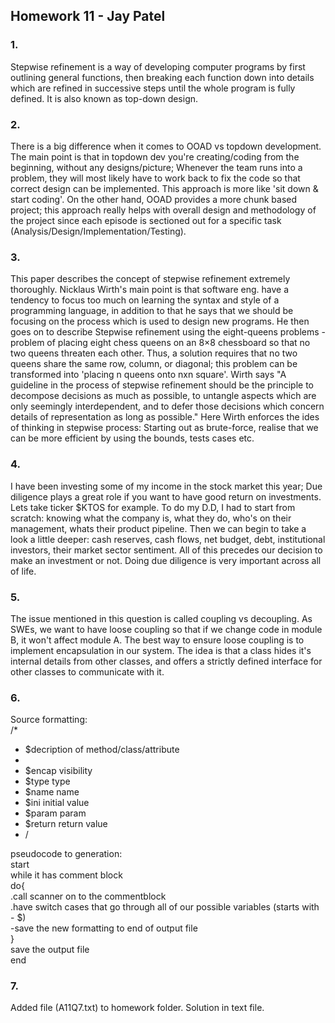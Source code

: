 ## Homework 11 - Jay Patel ##
### 1. ###
Stepwise refinement is a way of developing computer programs by first outlining general functions, then breaking each function down into details which are refined in successive steps until the whole program is fully defined. It is also known as top-down design.

### 2. ###
There is a big difference when it comes to OOAD vs topdown development. The main point is that in topdown dev you're creating/coding from the beginning, without any designs/picture; Whenever the team runs into a problem, they will most likely have to work back to fix the code so that correct design can be implemented. This approach is more like 'sit down & start coding'. On the other hand, OOAD provides a more chunk based project; this approach really helps with overall design and methodology of the project since each episode is sectioned out for a specific task (Analysis/Design/Implementation/Testing).

### 3. ###
This paper describes the concept of stepwise refinement extremely thoroughly. Nicklaus Wirth's main point is that software eng. have a tendency to focus too much on learning the syntax and style of a programming language, in addition to that he says that we should be focusing on the process which is used to design new programs. He then goes on to describe Stepwise refinement using the eight-queens problems -  problem of placing eight chess queens on an 8×8 chessboard so that no two queens threaten each other. Thus, a solution requires that no two queens share the same row, column, or diagonal; this problem can be transformed into 'placing n queens onto nxn square'. Wirth says "A guideline in the process of stepwise refinement should be the principle to decompose decisions as much as possible, to untangle aspects which are only seemingly interdependent, and to defer those decisions which concern details of representation as long as possible." Here Wirth enforces the ides of thinking in stepwise process: Starting out as brute-force, realise that we can be more efficient by using the bounds, tests cases etc.

### 4. ###
I have been investing some of my income in the stock market this year; Due diligence plays a great role if you want to have good return on investments. Lets take ticker $KTOS for example. To do my D.D, I had to start from scratch: knowing what the company is, what they do, who's on their management, whats their product pipeline. Then we can begin to take a look a little deeper: cash reserves, cash flows, net budget, debt, institutional investors, their market sector sentiment. All of this precedes our decision to make an investment or not. Doing due diligence is very important across all of life. 

### 5. ###
The issue mentioned in this question is called coupling vs decoupling. As SWEs, we want to have loose coupling so that  if we change code in module B, it won't affect module A. The best way to ensure loose coupling is to implement encapsulation in our system. The idea is that a class hides it's internal details from other classes, and offers a strictly defined interface for other classes to communicate with it.

### 6. ###
Source formatting:     
/*  
* $decription of method/class/attribute  
*    
* $encap visibility  
* $type type  
* $name name  
* $ini initial value  
* $param param  
* $return return value  
* / 

pseudocode to generation:  
start  
while it has comment block  
do{   
 .call scanner on to the commentblock  
 .have switch cases that go through all of our possible 
variables (starts with - $)  
 -save the new formatting to end of output file  
}  
save the output file  
end

### 7. ###
Added file (A11Q7.txt) to homework folder. Solution in text file. 